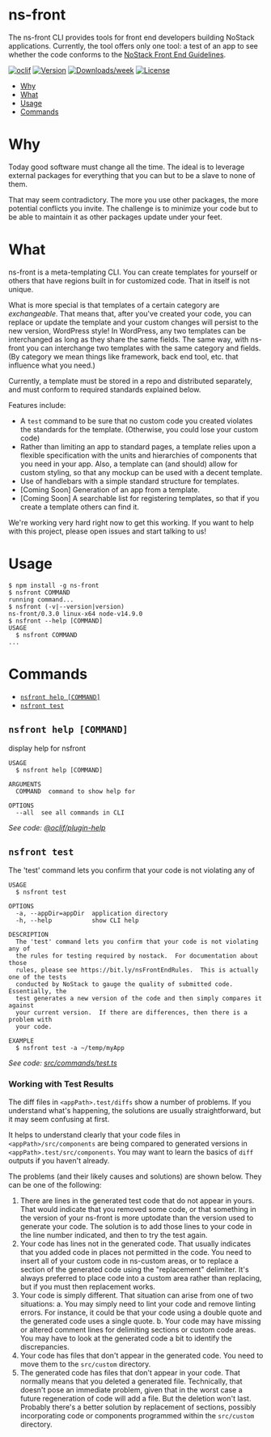 ns-front
========
The ns-front CLI provides tools for front end developers building NoStack applications.  Currently, the tool offers only one tool: a test of an app to see whether the code conforms to the [NoStack Front End Guidelines](https://bit.ly/nsFrontEndRules).

[![oclif](https://img.shields.io/badge/cli-oclif-brightgreen.svg)](https://oclif.io)
[![Version](https://img.shields.io/npm/v/ns-front.svg)](https://npmjs.org/package/ns-front)
[![Downloads/week](https://img.shields.io/npm/dw/ns-front.svg)](https://npmjs.org/package/ns-front)
[![License](https://img.shields.io/npm/l/ns-front.svg)](https://github.com/https://github.com/NoStackApp/ns-front/blob/master/package.json)

<!-- toc -->
* [Why](#why)
* [What](#what)
* [Usage](#usage)
* [Commands](#commands)
<!-- tocstop -->

# Why
Today good software must change all the time.  The ideal is to leverage external packages for everything that you can but to be a slave to none of them.

That may seem contradictory.  The more you use other packages, the more potential conflicts you invite.  The challenge is to minimize your code but to be able to maintain it as other packages update under your feet.

# What
ns-front is a meta-templating CLI.  You can create templates for yourself or others that have regions built in for customized code.  That in itself is not unique.

What is more special is that templates of a certain category are *exchangeable*. That means that, after you've created your code, you can replace or update the template and your custom changes will persist to the new version, WordPress style! In WordPress, any two templates can be interchanged as long as they share the same fields.  The same way, with ns-front you can interchange two templates with the same category and fields.  (By category we mean things like framework, back end tool, etc. that influence what you need.)

Currently, a template must be stored in a repo and distributed separately, and must conform to required standards explained below.

Features include:
* A `test` command to be sure that no custom code you created violates the standards for the template.  (Otherwise, you could lose your custom code)
* Rather than limiting an app to standard pages, a template relies upon a flexible specification with the units and hierarchies of components that you need in your app. Also, a template can (and should) allow for custom styling, so that any mockup can be used with a decent template.
* Use of handlebars with a simple standard structure for templates.
* [Coming Soon] Generation of an app from a template.
* [Coming Soon] A searchable list for registering templates, so that if you create a template others can find it.

We're working very hard right now to get this working.  If you want to help with this project, please open issues and start talking to us!

# Usage
<!-- usage -->
```sh-session
$ npm install -g ns-front
$ nsfront COMMAND
running command...
$ nsfront (-v|--version|version)
ns-front/0.3.0 linux-x64 node-v14.9.0
$ nsfront --help [COMMAND]
USAGE
  $ nsfront COMMAND
...
```
<!-- usagestop -->

# Commands
<!-- commands -->
* [`nsfront help [COMMAND]`](#nsfront-help-command)
* [`nsfront test`](#nsfront-test)

## `nsfront help [COMMAND]`

display help for nsfront

```
USAGE
  $ nsfront help [COMMAND]

ARGUMENTS
  COMMAND  command to show help for

OPTIONS
  --all  see all commands in CLI
```

_See code: [@oclif/plugin-help](https://github.com/oclif/plugin-help/blob/v3.2.0/src/commands/help.ts)_

## `nsfront test`

The 'test' command lets you confirm that your code is not violating any of

```
USAGE
  $ nsfront test

OPTIONS
  -a, --appDir=appDir  application directory
  -h, --help           show CLI help

DESCRIPTION
  The 'test' command lets you confirm that your code is not violating any of
  the rules for testing required by nostack.  For documentation about those
  rules, please see https://bit.ly/nsFrontEndRules.  This is actually one of the tests
  conducted by NoStack to gauge the quality of submitted code.  Essentially, the
  test generates a new version of the code and then simply compares it against
  your current version.  If there are differences, then there is a problem with
  your code.

EXAMPLE
  $ nsfront test -a ~/temp/myApp
```

_See code: [src/commands/test.ts](https://github.com/NoStackApp/ns-front/blob/v0.3.0/src/commands/test.ts)_
<!-- commandsstop -->

### Working with Test Results
The diff files in `<appPath>.test/diffs` show a number of problems.  If you understand what's happening, the solutions are usually straightforward, but it may seem confusing at first. 

It helps to understand clearly that your code files in `<appPath>/src/components` are being compared to generated versions in `<appPath>.test/src/components`.  You may want to learn the basics of `diff` outputs if you haven't already.

The problems (and their likely causes and solutions) are shown below.  They can be one of the following:
1. There are lines in the generated test code that do not appear in yours.  That would indicate that you removed some code, or that something in the version of your ns-front is more uptodate than the version used to generate your code.  The solution is to add those lines to your code in the line number indicated, and then to try the test again.
2. Your code has lines not in the generated code.  That usually indicates that you added code in places not permitted in the code.  You need to insert all of your custom code in ns-custom areas, or to replace a section of the generated code using the "replacement" delimiter.  It's always preferred to place code into a custom area rather than replacing, but if you must then replacement works.  
3. Your code is simply different.  That situation can arise from one of two situations:
  a. You may simply need to lint your code and remove linting errors.  For instance, it could be that your code using a double quote and the generated code uses a single quote. 
  b. Your code may have missing or altered comment lines for delimiting sections or custom code areas. You may have to look at the generated code a bit to identify the discrepancies.
4. Your code has files that don't appear in the generated code.  You need to move them to the `src/custom` directory.
5. The generated code has files that don't appear in your code.  That normally means that you deleted a generated file.  Technically, that doesn't pose an immediate problem, given that in the worst case a future regeneration of code will add a file.  But the deletion won't last.  Probably there's a better solution by replacement of sections, possibly incorporating code or components programmed within the `src/custom` directory.
